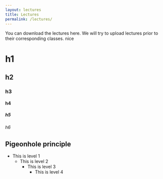 ```yaml
---
layout: lectures
title: Lectures
permalink: /lectures/
---
```

You can download the lectures here. We will try to upload lectures prior to their corresponding classes. nice


# h1
## h2
### h3
#### h4
##### h5
###### h6 


## Pigeonhole principle
* This is level 1
  * This is level 2
    * This is level 3
      * This is level 4
